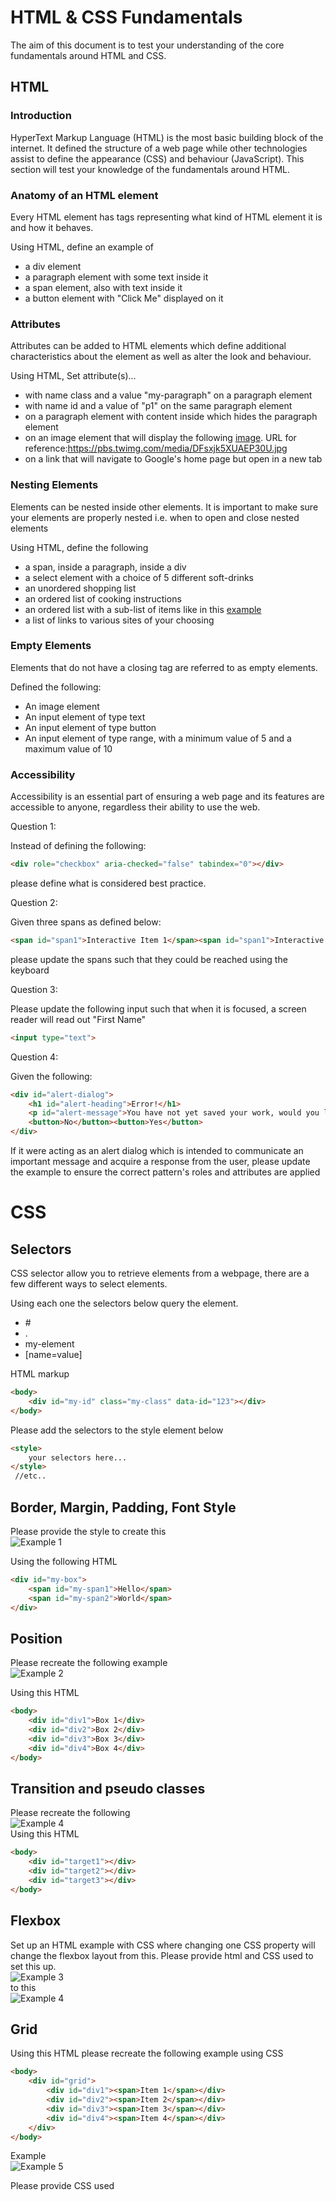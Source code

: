 # HTML & CSS Fundamentals

The aim of this document is to test your understanding of the core fundamentals around HTML and CSS.

## HTML

### Introduction

HyperText Markup Language (HTML) is the most basic building block of the internet. It defined the structure of a web page
while other technologies assist to define the appearance (CSS) and behaviour (JavaScript). This section will test your
knowledge of the fundamentals around HTML.


### Anatomy of an HTML element

Every HTML element has tags representing what kind of HTML element it is and how it behaves.

Using HTML, define an example of

- a div element
- a paragraph element with some text inside it
- a span element, also with text inside it
- a button element with "Click Me" displayed on it

### Attributes

Attributes can be added to HTML elements which define additional characteristics about the element as well as alter the look and behaviour.

Using HTML, Set attribute(s)...

- with name class and a value "my-paragraph" on a paragraph element
- with name id and a value of "p1" on the same paragraph element
- on a paragraph element with content inside which hides the paragraph element
- on an image element that will display the following [image](https://pbs.twimg.com/media/DFsxjk5XUAEP30U.jpg). URL for reference:https://pbs.twimg.com/media/DFsxjk5XUAEP30U.jpg
- on a link that will navigate to Google's home page but open in a new tab

### Nesting Elements

Elements can be nested inside other elements. It is important to make sure your elements are properly nested i.e. when to open and close nested elements

Using HTML, define the following

- a span, inside a paragraph, inside a div
- a select element with a choice of 5 different soft-drinks
- an unordered shopping list
- an ordered list of cooking instructions
- an ordered list with a sub-list of items like in this [example](https://res.cloudinary.com/practicaldev/image/fetch/s--GDSzEv4i--/c_limit%2Cf_auto%2Cfl_progressive%2Cq_auto%2Cw_880/https://dev-to-uploads.s3.amazonaws.com/uploads/articles/lcfdsa2hijpzpai2g335.PNG)
- a list of links to various sites of your choosing

### Empty Elements

Elements that do not have a closing tag are referred to as empty elements.

Defined the following:

- An image element
- An input element of type text
- An input element of type button
- An input element of type range, with a minimum value of 5 and a maximum value of 10

### Accessibility

Accessibility is an essential part of ensuring a web page and its features are accessible to anyone, regardless their ability to use the web.

Question 1:

Instead of defining the following:
```html
<div role="checkbox" aria-checked="false" tabindex="0"></div>
```
please define what is considered best practice.

Question 2:

Given three spans as defined below:
```html
<span id="span1">Interactive Item 1</span><span id="span1">Interactive Item 2</span><span id="span1">Interactive Item 3</span>
```
please update the spans such that they could be reached using the keyboard

Question 3:

Please update the following input such that when it is focused, a screen reader will read out "First Name"
```html
<input type="text">
```

Question 4:

Given the following:
```html
<div id="alert-dialog">
    <h1 id="alert-heading">Error!</h1>
    <p id="alert-message">You have not yet saved your work, would you like to continue?</p>
    <button>No</button><button>Yes</button>
</div>
```
If it were acting as an alert dialog which is intended to communicate an important message and acquire a response from the user,
please update the example to ensure the correct pattern's roles and attributes are applied    

# CSS  
## Selectors
CSS selector allow you to retrieve elements from a webpage, there are a few different ways to select elements.

Using each one the selectors below query the element. 
 - \#
 - .
 - my-element
 - [name=value] 

HTML markup
```html
<body>
    <div id="my-id" class="my-class" data-id="123"></div>
</body>
```

Please add the selectors to the style element below
```html
<style>
    your selectors here...
</style>
 //etc..
```

## Border, Margin, Padding, Font Style
Please provide the style to create this  
![Example 1](/html-css-fundamentals/img/example1.PNG)  


Using the following HTML 
```html
<div id="my-box">
    <span id="my-span1">Hello</span>
    <span id="my-span2">World</span>
</div>
```

## Position
Please recreate the following example  
![Example 2](/html-css-fundamentals/img/example2.PNG)  

Using this HTML
```html
<body>
    <div id="div1">Box 1</div>
    <div id="div2">Box 2</div>
    <div id="div3">Box 3</div>
    <div id="div4">Box 4</div>
</body>
```

## Transition and pseudo classes
Please recreate the following  
![Example 4](/html-css-fundamentals/img/Example6.gif)  
Using this HTML
```html
<body>
    <div id="target1"></div>
    <div id="target2"></div>
    <div id="target3"></div>
</body>
```

## Flexbox
Set up an HTML example with CSS where changing one CSS property will change the flexbox layout from this. Please provide html and CSS used to set this up.  
![Example 3](/html-css-fundamentals/img/example3.PNG)  
to this  
![Example 4](/html-css-fundamentals/img/Example4.PNG)  

## Grid

Using this HTML please recreate the following example using CSS

```html
<body>
    <div id="grid">
        <div id="div1"><span>Item 1</span></div>
        <div id="div2"><span>Item 2</span></div>
        <div id="div3"><span>Item 3</span></div>
        <div id="div4"><span>Item 4</span></div>
    </div>
</body>
```
Example  
![Example 5](/html-css-fundamentals/img/Example5.PNG)  

Please provide CSS used




